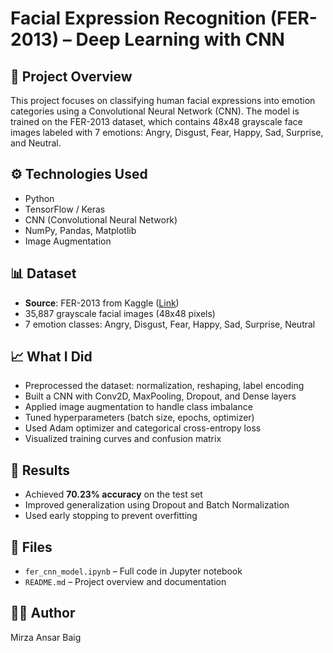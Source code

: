 # Facial Expression Recognition (FER-2013) – Deep Learning with CNN

## 🧠 Project Overview
This project focuses on classifying human facial expressions into emotion categories using a Convolutional Neural Network (CNN). The model is trained on the FER-2013 dataset, which contains 48x48 grayscale face images labeled with 7 emotions: Angry, Disgust, Fear, Happy, Sad, Surprise, and Neutral.

## ⚙️ Technologies Used
- Python
- TensorFlow / Keras
- CNN (Convolutional Neural Network)
- NumPy, Pandas, Matplotlib
- Image Augmentation

## 📊 Dataset
- **Source**: FER-2013 from Kaggle ([Link](https://www.kaggle.com/datasets/msambare/fer2013))
- 35,887 grayscale facial images (48x48 pixels)
- 7 emotion classes: Angry, Disgust, Fear, Happy, Sad, Surprise, Neutral

## 📈 What I Did
- Preprocessed the dataset: normalization, reshaping, label encoding
- Built a CNN with Conv2D, MaxPooling, Dropout, and Dense layers
- Applied image augmentation to handle class imbalance
- Tuned hyperparameters (batch size, epochs, optimizer)
- Used Adam optimizer and categorical cross-entropy loss
- Visualized training curves and confusion matrix

## 🚀 Results
- Achieved **70.23% accuracy** on the test set
- Improved generalization using Dropout and Batch Normalization
- Used early stopping to prevent overfitting

## 📁 Files
- `fer_cnn_model.ipynb` – Full code in Jupyter notebook
- `README.md` – Project overview and documentation

## 🙋‍♂️ Author
Mirza Ansar Baig
